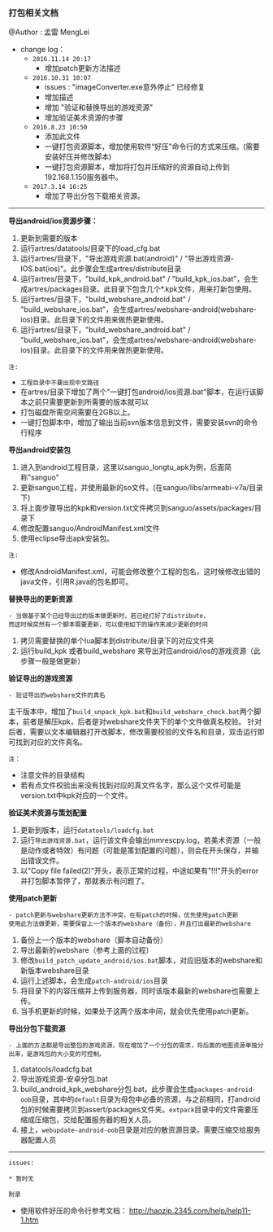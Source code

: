 ### 打包相关文档

@Author : 孟雷 MengLei

* change log：
    * `2016.11.14 20:17`
        * 增加patch更新方法描述
    * `2016.10.31 10:07`
        * issues : "imageConverter.exe意外停止" 已经修复
        * 增加描述
        * 增加 "验证和替换导出的游戏资源"
        * 增加验证美术资源的步骤
    * `2016.8.23 10:50`
        * 添加此文件
        * 一键打包资源脚本，增加使用软件“好压”命令行的方式来压缩。(需要安装好压并修改脚本)
        * 一键打包资源脚本，增加将打包并压缩好的资源自动上传到192.168.1.150服务器中。
    * `2017.3.14 16:25`
        * 增加了导出分包下载相关资源。

------------------------
**导出android/ios资源步骤：**

1. 更新到需要的版本
1. 运行artres/datatools/目录下的load_cfg.bat
1. 运行artres/目录下，"导出游戏资源.bat(android)" / "导出游戏资源-IOS.bat(ios)"。此步骤会生成artres/distribute目录
1. 运行artres/目录下，"build_kpk_android.bat" / "build_kpk_ios.bat"，会生成artres/packages目录。此目录下包含几个*.kpk文件，用来打新包使用。
1. 运行artres/目录下，"build_webshare_android.bat" / "build_webshare_ios.bat"，会生成artres/webshare-android(webshare-ios)目录。此目录下的文件用来做热更新使用。
1. 运行artres/目录下，"build_webshare_android.bat" / "build_webshare_ios.bat"，会生成artres/webshare-android(webshare-ios)目录。此目录下的文件用来做热更新使用。

`注:`
* `工程目录中不要出现中文路径`
* 在artres/目录下增加了两个"一键打包android/ios资源.bat"脚本，在运行该脚本之前只需要更新到所需要的版本就可以
* 打包磁盘所需空间需要在2GB以上。
* 一键打包脚本中，增加了输出当前svn版本信息到文件，需要安装svn的命令行程序


**导出android安装包**

1. 进入到android工程目录，这里以sanguo_longtu_apk为例，后面简称"sanguo"
1. 更新sanguo工程，并使用最新的so文件。(在sanguo/libs/armeabi-v7a/目录下)
1. 将上面步骤导出的kpk和version.txt文件拷贝到sanguo/assets/packages/目录下
1. 修改配置sanguo/AndroidManifest.xml文件
1. 使用eclipse导出apk安装包。

`注:`
* 修改AndroidManifest.xml，可能会修改整个工程的包名，这时候修改出错的java文件，引用R.java的包名即可。

**替换导出的更新资源**

    - 当做基于某个已经导出过的版本做更新时，若已经打好了distribute，
    而这时候突然有一个脚本需要更新，可以使用如下的操作来减少更新的时间

1. 拷贝需要替换的单个lua脚本到distribute/目录下的对应文件夹
1. 运行build_kpk 或者build_webshare 来导出对应android/ios的游戏资源（此步骤一般是做更新）

**验证导出的游戏资源**

    - 验证导出的webshare文件的真名

主干版本中，增加了`build_unpack_kpk.bat`和`build_webshare_check.bat`两个脚本，前者是解压kpk，后者是对webshare文件夹下的单个文件做真名校验。
针对后者，需要以文本编辑器打开改脚本，修改需要校验的文件名和目录，双击运行即可找到对应的文件真名。

`注：`
* 注意文件的目录结构
* 若有点文件校验出来没有找到对应的真文件名字，那么这个文件可能是version.txt中kpk对应的一个文件。



**验证美术资源与策划配置**

1. 更新到版本，运行`datatools/loadcfg.bat`
1. 运行`导出游戏资源.bat`，运行该文件会输出mmrescpy.log，若美术资源（一般是动作或者特效）有问题（可能是策划配置的问题），则会在开头保存，并输出错误文件。
1. 以"Copy file failed(2)"开头，表示正常的过程，中途如果有"!!!"开头的error并打包脚本暂停了，那就表示有问题了。


**使用patch更新**

    - patch更新与webshare更新方法不冲突，在有patch的时候，优先使用patch更新
    使用此方法做更新，需要保留上一个版本的webshare（备份），并且打出最新的webshare
1. 备份上一个版本的webshare（脚本自动备份）
2. 导出最新的webshare（参考上面的过程）
3. 修改`build_patch_update_android/ios.bat`脚本，对应旧版本的webshare和新版本webshare目录
4. 运行上述脚本，会生成`patch-android/ios`目录
5. 将目录下的内容压缩并上传到服务器，同时该版本最新的webshare也需要上传。
6. 当手机更新的时候，如果处于这两个版本中间，就会优先使用patch更新。

**导出分包下载资源**

    - 上面的方法都是导出整包的游戏资源，现在增加了一个分包的需求，将后面的地图资源单独分出来，是游戏包的大小变的可控制。
1. datatools/loadcfg.bat
2. 导出游戏资源-安卓分包.bat
3. build_android_kpk_webshare分包.bat，此步骤会生成`packages-android-oob`目录，其中的`default`目录为母包中必备的资源，与之前相同，打android包的时候需要拷贝到assert/packages文件夹。`extpack`目录中的文件需要压缩成压缩包，交给配置服务器的相关人员。
4. 接上，`webupdate-android-oob`目录是对应的散资源目录。需要压缩交给服务器配置人员



----------------------
`issues:`

    * 暂时无

`附录`

* 使用软件好压的命令行参考文档： http://haozip.2345.com/help/help11-1.htm

